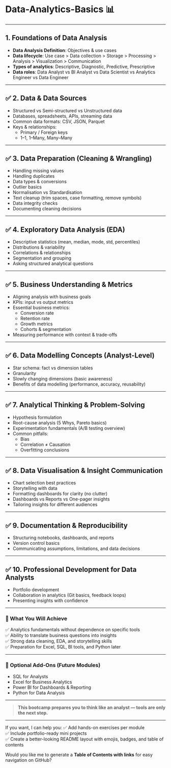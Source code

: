 # Data-Analytics-Basics 📊

---

## 1. Foundations of Data Analysis
- **Data Analysis Definition**: Objectives & use cases
- **Data lifecycle**: Use case > Data collection > Storage > Processing > Analysis > Visualization > Communication
- **Types of analytics**: Descriptive, Diagnostic, Predictive, Prescriptive
- **Data roles**: Data Analyst vs BI Analyst vs Data Scientist vs Analytics Engineer vs Data Engineer

---

## ✅ 2. Data & Data Sources
- Structured vs Semi-structured vs Unstructured data
- Databases, spreadsheets, APIs, streaming data
- Common data formats: CSV, JSON, Parquet
- Keys & relationships:
  - Primary / Foreign keys
  - 1–1, 1–Many, Many–Many

---

## ✅ 3. Data Preparation (Cleaning & Wrangling)
- Handling missing values
- Handling duplicates
- Data types & conversions
- Outlier basics
- Normalisation vs Standardisation
- Text cleanup (trim spaces, case formatting, remove symbols)
- Data integrity checks
- Documenting cleaning decisions

---

## ✅ 4. Exploratory Data Analysis (EDA)
- Descriptive statistics (mean, median, mode, std, percentiles)
- Distributions & variability
- Correlations & relationships
- Segmentation and grouping
- Asking structured analytical questions

---

## ✅ 5. Business Understanding & Metrics
- Aligning analysis with business goals
- KPIs: input vs output metrics
- Essential business metrics:
  - Conversion rate
  - Retention rate
  - Growth metrics
  - Cohorts & segmentation
- Measuring performance with context & trade-offs

---

## ✅ 6. Data Modelling Concepts (Analyst-Level)
- Star schema: fact vs dimension tables
- Granularity
- Slowly changing dimensions (basic awareness)
- Benefits of data modelling (performance, accuracy, reusability)

---

## ✅ 7. Analytical Thinking & Problem-Solving
- Hypothesis formulation
- Root-cause analysis (5 Whys, Pareto basics)
- Experimentation fundamentals (A/B testing overview)
- Common pitfalls:
  - Bias
  - Correlation ≠ Causation
  - Overfitting conclusions

---

## ✅ 8. Data Visualisation & Insight Communication
- Chart selection best practices
- Storytelling with data
- Formatting dashboards for clarity (no clutter)
- Dashboards vs Reports vs One-pager insights
- Tailoring insights for different audiences

---

## ✅ 9. Documentation & Reproducibility
- Structuring notebooks, dashboards, and reports
- Version control basics
- Communicating assumptions, limitations, and data decisions

---

## ✅ 10. Professional Development for Data Analysts
- Portfolio development
- Collaboration in analytics (Git basics, feedback loops)
- Presenting insights with confidence

---

### 🎯 What You Will Achieve
✅ Analytics fundamentals without dependence on specific tools  
✅ Ability to translate business questions into insights  
✅ Strong data cleaning, EDA, and storytelling skills  
✅ Preparation for Excel, SQL, BI tools, and Python later  

---

### 🔗 Optional Add-Ons (Future Modules)
- SQL for Analysts
- Excel for Business Analytics
- Power BI for Dashboards & Reporting
- Python for Data Analysis

---

> **This bootcamp prepares you to think like an analyst — tools are only the next step.**

---

If you want, I can help you:
✅ Add hands-on exercises per module  
✅ Include portfolio-ready mini projects  
✅ Create a better-looking README layout with emojis, badges, and table of contents  

Would you like me to generate a **Table of Contents with links** for easy navigation on GitHub?
